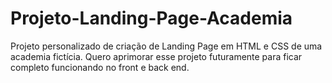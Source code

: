 # Projeto-Landing-Page-Academia
Projeto personalizado de criação de Landing Page em HTML e CSS de uma academia fictícia. Quero aprimorar esse projeto futuramente para ficar completo funcionando no front e back end.
